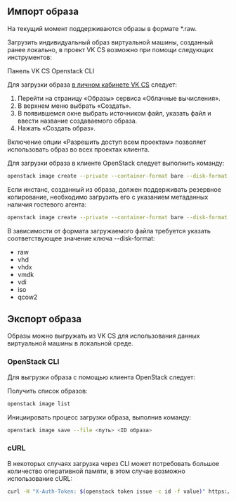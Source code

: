 ## Импорт образа

<warn>

На текущий момент поддерживаются образы в формате \*.raw.

</warn>

Загрузить индивидуальный образ виртуальной машины, созданный ранее локально, в проект VK CS возможно при помощи следующих инструментов:

<tabs>
<tablist>
<tab>Панель VK CS</tab>
<tab>Openstack CLI</tab>
</tablist>
<tabpanel>

Для загрузки образа [в личном кабинете VK CS](https://mcs.mail.ru/app/services/infra/servers/) следует:

1. Перейти на страницу «Образы» сервиса «Облачные вычисления».
2. В верхнем меню выбрать «Создать».
3. В появившемся окне выбрать источником файл, указать файл и ввести название создаваемого образа.
4. Нажать «Создать образ».

<warn>

Включение опции «Разрешить доступ всем проектам» позволяет использовать образ во всех проектах клиента.

</warn>

</tabpanel>
<tabpanel>

Для загрузки образа в клиенте OpenStack следует выполнить команду:

```bash
openstack image create --private --container-format bare --disk-format raw --property store=s3 --file <файл.raw> <название_образа>
```

Если инстанс, созданный из образа, должен поддерживать резервное копирование, необходимо загрузить его с указанием метаданных наличия гостевого агента:

```bash
openstack image create --private --container-format bare --disk-format raw --file <файл.raw> **--property hw_qemu_guest_agent=yes** --property store=s3 **--property os_require_quiesce=yes** <название_образа>
```

В зависимости от формата загружаемого файла требуется указать соответствующее значение ключа --disk-format:

- raw
- vhd
- vhdx
- vmdk
- vdi
- iso
- qcow2

</tabpanel>
</tabs>

## Экспорт образа

Образы можно выгружать из VK CS для использования данных виртуальной машины в локальной среде.

### OpenStack CLI

Для выгрузки образа с помощью клиента OpenStack следует:

Получить список образов:

```bash
openstack image list
```

Инициировать процесс загрузки образа, выполнив команду:

```bash
openstack image save --file <путь> <ID образа>
```

### cURL

В некоторых случаях загрузка через CLI может потребовать большое количество оперативной памяти, в этом случае возможно использование cURL:

```bash
curl -H "X-Auth-Token: $(openstack token issue -c id -f value)" https://infra.mail.ru:9292/v2/images/<IMAGE_ID>/file --output <output_filename>
```
